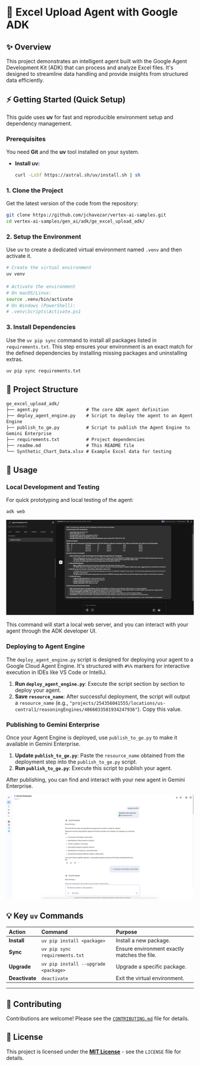 # 🚀 Excel Upload Agent with Google ADK

## ✨ Overview

This project demonstrates an intelligent agent built with the Google Agent Development Kit (ADK) that can process and analyze Excel files. It's designed to streamline data handling and provide insights from structured data efficiently.

## ⚡ Getting Started (Quick Setup)

This guide uses **uv** for fast and reproducible environment setup and dependency management.

### Prerequisites

You need **Git** and the **uv** tool installed on your system.

*   **Install uv:**
    ```bash
    curl -LsSf https://astral.sh/uv/install.sh | sh
    ```

### 1. Clone the Project

Get the latest version of the code from the repository:

```bash
git clone https://github.com/jchavezar/vertex-ai-samples.git
cd vertex-ai-samples/gen_ai/adk/ge_excel_upload_adk/
```

### 2. Setup the Environment

Use uv to create a dedicated virtual environment named `.venv` and then activate it.

```bash
# Create the virtual environment
uv venv

# Activate the environment
# On macOS/Linux:
source .venv/bin/activate
# On Windows (PowerShell):
# .venv\Scripts\Activate.ps1
```

### 3. Install Dependencies

Use the `uv pip sync` command to install all packages listed in `requirements.txt`. This step ensures your environment is an exact match for the defined dependencies by installing missing packages and uninstalling extras.

```bash
uv pip sync requirements.txt
```

## 📂 Project Structure

```
ge_excel_upload_adk/
├── agent.py                  # The core ADK agent definition
├── deploy_agent_engine.py    # Script to deploy the agent to an Agent Engine
├── publish_to_ge.py          # Script to publish the Agent Engine to Gemini Enterprise
├── requirements.txt          # Project dependencies
├── readme.md                 # This README file
└── Synthetic_Chart_Data.xlsx # Example Excel data for testing
```

## 🚀 Usage

### Local Development and Testing

For quick prototyping and local testing of the agent:

```bash
adk web
```

![img.png](screenshot_2.png)

This command will start a local web server, and you can interact with your agent through the ADK developer UI.

### Deploying to Agent Engine

The `deploy_agent_engine.py` script is designed for deploying your agent to a Google Cloud Agent Engine. It's structured with `#%%` markers for interactive execution in IDEs like VS Code or IntelliJ.

1.  **Run `deploy_agent_engine.py`**: Execute the script section by section to deploy your agent.
2.  **Save `resource_name`**: After successful deployment, the script will output a `resource_name` (e.g., `"projects/254356041555/locations/us-central1/reasoningEngines/4066033581934247936"`). Copy this value.

### Publishing to Gemini Enterprise

Once your Agent Engine is deployed, use `publish_to_ge.py` to make it available in Gemini Enterprise.

1.  **Update `publish_to_ge.py`**: Paste the `resource_name` obtained from the deployment step into the `publish_to_ge.py` script.
2.  **Run `publish_to_ge.py`**: Execute this script to publish your agent.

After publishing, you can find and interact with your new agent in Gemini Enterprise.

![img.png](screenshot_1.png)

## 💡 Key `uv` Commands

| Action | Command | Purpose |
| :--- | :--- | :--- |
| **Install** | `uv pip install <package>` | Install a new package. |
| **Sync** | `uv pip sync requirements.txt` | Ensure environment exactly matches the file. |
| **Upgrade** | `uv pip install --upgrade <package>` | Upgrade a specific package. |
| **Deactivate** | `deactivate` | Exit the virtual environment. |

---

## 🤝 Contributing

Contributions are welcome! Please see the [`CONTRIBUTING.md`](CONTRIBUTING.md) file for details.

## 📄 License

This project is licensed under the **[MIT License](LICENSE)** - see the `LICENSE` file for details.
